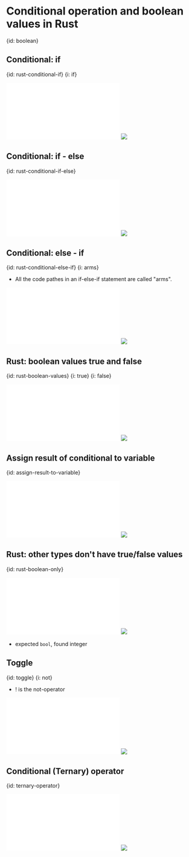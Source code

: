 # Conditional operation and boolean values in Rust
{id: boolean}

## Conditional: if
{id: rust-conditional-if}
{i: if}

![](examples/booleans/if.rs)
![](examples/booleans/if.out)

## Conditional: if - else
{id: rust-conditional-if-else}

![](examples/booleans/if_else.rs)
![](examples/booleans/if_else.out)

## Conditional: else - if
{id: rust-conditional-else-if}
{i: arms}

* All the code pathes in an if-else-if statement are called "arms".

![](examples/booleans/else_if.rs)
![](examples/booleans/else_if.out)

## Rust: boolean values true and false
{id: rust-boolean-values}
{i: true}
{i: false}

![](examples/booleans/bool.rs)
![](examples/booleans/bool.out)

## Assign result of conditional to variable
{id: assign-result-to-variable}

![](examples/booleans/assign_result_to_variable.rs)
![](examples/booleans/assign_result_to_variable.out)

## Rust: other types don't have true/false values
{id: rust-boolean-only}

![](examples/booleans/other.rs)
![](examples/booleans/other.out)

* expected `bool`, found integer

## Toggle
{id: toggle}
{i: not}

* ! is the not-operator

![](examples/booleans/toggle.rs)
![](examples/booleans/toggle.out)

## Conditional (Ternary) operator
{id: ternary-operator}

![](examples/booleans/ternary.rs)
![](examples/booleans/ternary.out)

